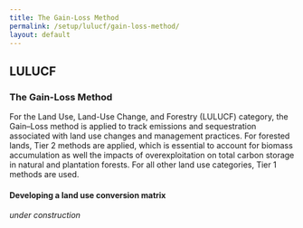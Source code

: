```yaml
---
title: The Gain-Loss Method
permalink: /setup/lulucf/gain-loss-method/
layout: default
---
```

## LULUCF
### The Gain-Loss Method

For the Land Use, Land-Use Change, and Forestry (LULUCF) category, the Gain–Loss method is applied to track 
emissions and sequestration associated with land use changes and management practices. For forested lands, 
Tier 2 methods are applied, which is essential to account for biomass accumulation as well the impacts of overexploitation 
on total carbon storage in natural and plantation forests. For all other land use categories, Tier 1 methods are used. 

#### Developing a land use conversion matrix

_under construction_
